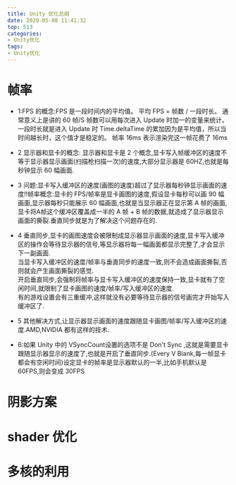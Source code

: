 ```yaml
---
title: Unity 优化总纲
date: 2020-05-08 11:41:32
top: 513
categories:
- Unity优化
tags:
- Unity优化
---
```


# 帧率
* 1:FPS 的概念:FPS 是一段时间内的平均值。
平均 FPS = 帧数 / 一段时长。   通常意义上是讲的 60 帧/S
帧数可以用每次进入 Update 时加一的变量来统计。一段时长就是进入 Update 时 Time.deltaTime 的累加因为是平均值，所以当时间越长时，这个值才是稳定的。
帧率 16ms 表示渲染完这一帧花费了 16ms


* 2 显示器和显卡的概念: 显示器和显卡是 2 个概念,显卡写入帧缓冲区的速度不等于显示器显示画面(扫描枪扫描一次)的速度,大部分显示器是 60HZ,也就是每秒钟显示 60 幅画面.

* 3 问题:显卡写入缓冲区的速度(画图的速度)超过了显示器每秒钟显示画面的速度!!帧率概念:显卡的 FPS/帧率是显卡画图的速度,假设显卡每秒可以画 90 幅画面,显示器每秒只能展示 60 幅画面,也就是当显示器正在显示第 A 帧的画面,显卡将A帧这个缓冲区覆盖成一半的 A 帧 + B 帧的数据,就造成了显示器显示画面的撕裂.垂直同步就是为了解决这个问题存在的.

* 4 垂直同步,显卡的画图速度会被限制成显示器显示画面的速度,显卡写入缓冲区的操作会等待显示器的信号,等显示器将每一幅画面都显示完整了,才会显示下一副画面.       
当显卡写入缓冲区的速度/帧率与垂直同步的速度一致,则不会造成画面撕裂,否则就会产生画面撕裂的感觉.      
开启垂直同步,会强制将帧率与显卡写入缓冲区的速度保持一致,显卡就有了空闲时间,就限制了显卡画图的速度/帧率/写入缓冲区的速度.        
有的游戏设置会有三重缓冲,这样就没有必要等待显示器的信号画完才开始写入缓冲区了.

* 5 其他解决方式,让显示器显示画面的速度跟随显卡画图/帧率/写入缓冲区的速度.AMD,NVIDIA 都有这样的技术.

* 6:如果 Unity 中的 VSyncCount设置的选项不是 Don't Sync ,这就是需要显卡跟随显示器显示的速度了,也就是开启了垂直同步.(Every V Blank,每一帧显卡都会有空闲时间)设定显卡的帧率是显示器默认的一半,比如手机默认是 60FPS,则会变成 30FPS



# 阴影方案

# shader 优化

# 多核的利用